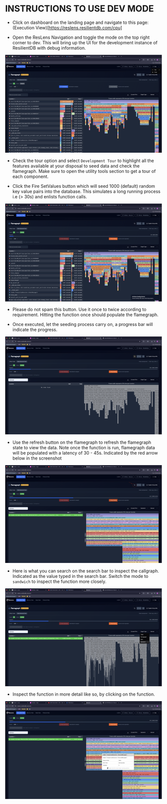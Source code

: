 # INSTRUCTIONS TO USE DEV MODE

- Click on dashboard on the landing page and navigate to this page: (Execution View)[https://reslens.resilientdb.com/cpu]

- Open the ResLens Navigation and toggle the mode on the top right corner to dev. This will bring up the UI for the development instance of ResilientDB with debug information.

![ResLens Development Mode](/docs/screenshots/reslens_dev_mode.png)

- Check the tour option and select `Development Tour` to highlight all the features available at your disposal to seed data and check the flamegraph. Make sure to open the utility tools section to get a tour of each component.

- Click the Fire SetValues button which will seed 1000 (default) random key value pairs into the database. This simulates a long running process i.e (> 30s) and enlists function calls.

![ResLens Development Fire SetValues Button](/docs/screenshots/reslens_dev_fire_setvalues.png)

- Please do not spam this button. Use it once to twice according to requirement. Hitting the function once should populate the flamegraph.

- Once executed, let the seeding process carry on, a progress bar will indicate the progress.

![ResLens Flamegraph Empty Searchbar](/docs/screenshots/reslens_dev_fg_sb.png)

- Use the refresh button on the flamegraph to refresh the flamegraph state to view the data. Note once the function is run, flamegraph data will be populated with a latency of 30 - 45s. Indicated by the red arrow below in the screenshot

![ResLens Flamegraph Complete Searchbar with Refresh](/docs/screenshots/reslens_dev_search_refresh.png)

- Here is what you can search on the search bar to inspect the callgraph. Indicated as the value typed in the search bar. Switch the mode to `sandwich` to inspect the function more closely.

![ResLens Flamegraph Sandwich mode](/docs/screenshots/reslens_dev_sandwich_menu.png)

- Inspect the function in more detail like so, by clicking on the function. 

![ResLens Flamegraph Inspect](/docs/screenshots/reslens_dev_insepect.png)